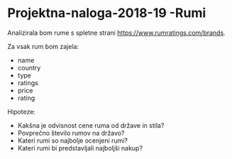 # Projektna-naloga-2018-19 -Rumi
Analizirala bom rume s spletne strani https://www.rumratings.com/brands.

Za vsak rum bom zajela:
* name 
* country  
* type
* ratings
* price
* rating

Hipoteze:
* Kakšna je odvisnost cene ruma od države in stila?
* Povprečno število rumov na državo?
* Kateri rumi so najbolje ocenjeni rumi?
* Kateri rumi bi predstavljali najboljši nakup?
